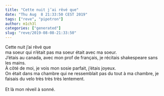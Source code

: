 ```yaml
---
title: "Cette nuit j’ai rêvé que"
date: "Thu Aug  8 21:33:50 CEST 2019"
tags: ["reve", "pipotron"]
author: m1ch3l
categories: ["generated"]
slug: "reve/2019-08-08-21:33:50"
---
```


Cette nuit j’ai rêvé que<br>
ma soeur qui n’était pas ma soeur était avec ma soeur.<br>
J’étais au canada, avec mon prof de français, je récitais shakespeare sans les mains.<br>
À côté de moi, je vois mon sosie parfait, j’étais joyeux.<br>
On était dans ma chambre qui ne ressemblait pas du tout à ma chambre, je faisais du velo très très très lentement.<br>
<br>
Et là mon réveil à sonné.<br>
<br>
